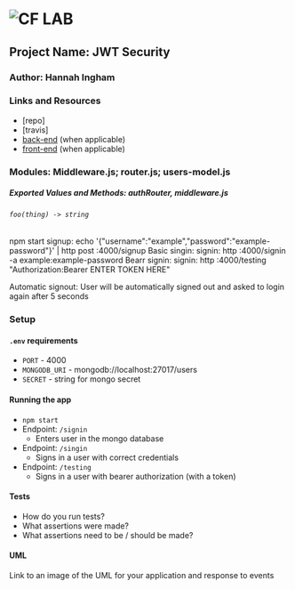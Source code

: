 ![CF](http://i.imgur.com/7v5ASc8.png) LAB
=================================================

## Project Name: JWT Security

### Author: Hannah Ingham

### Links and Resources
* [repo]
* [travis]
* [back-end](http://xyz.com) (when applicable)
* [front-end](http://xyz.com) (when applicable)

### Modules: Middleware.js; router.js; users-model.js

##### Exported Values and Methods: authRouter, middleware.js

###### `foo(thing) -> string`
npm start
signup: echo '{"username":"example","password":"example-password"}' | http post :4000/signup
Basic singin: signin: http :4000/signin -a example:example-password
Bearr signin: signin: http :4000/testing "Authorization:Bearer ENTER TOKEN HERE"

Automatic signout: User will be automatically signed out and asked to login again after 5 seconds


### Setup
#### `.env` requirements
* `PORT` - 4000
* `MONGODB_URI` - mongodb://localhost:27017/users
* `SECRET` - string for mongo secret

#### Running the app
* `npm start`
* Endpoint: `/signin`
  * Enters user in the mongo database
* Endpoint: `/singin`
  * Signs in a user with correct credentials
* Endpoint: `/testing`
  * Signs in a user with bearer authorization (with a token)
 

#### Tests
* How do you run tests?
* What assertions were made?
* What assertions need to be / should be made?

#### UML
Link to an image of the UML for your application and response to events
